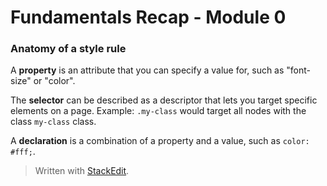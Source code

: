 
# Fundamentals Recap - Module 0

### Anatomy of a style rule

A **property** is an attribute that you can specify a value for, such as "font-size" or "color".

The **selector** can be described as a descriptor that lets you target specific elements on a page. Example: `.my-class` would target all nodes with the class `my-class` class.

A **declaration** is a combination of a property and a value, such as `color: #fff;`.

> Written with [StackEdit](https://stackedit.io/).
<!--stackedit_data:
eyJoaXN0b3J5IjpbLTE1MTI5OTgxOTRdfQ==
-->